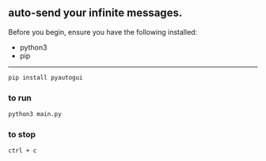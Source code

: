 ## auto-send your infinite messages.

Before you begin, ensure you have the following installed:

- python3
- pip

---

```python
pip install pyautogui
```
### to run
```python
python3 main.py
```
### to stop
```bash
ctrl + c
```